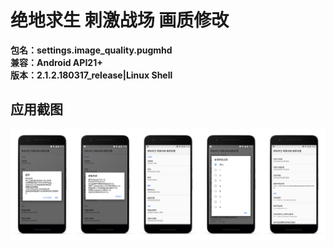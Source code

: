 # 绝地求生 刺激战场 画质修改
**包名：settings.image_quality.pugmhd**
<br/>**兼容：Android API21+**
<br/>**版本：2.1.2.180317_release|Linux Shell**
## 应用截图
![](https://github.com/Cyunrei/PUBG-Stimulate-the-battlefield-Quality-modification/blob/master/result-2018-03-17-14-25-58.png)
